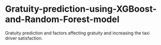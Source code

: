# Gratuity-prediction-using-XGBoost-and-Random-Forest-model
Gratuity prediction and factors affecting gratuity and increasing the taxi driver satisfaction.
